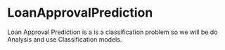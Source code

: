 # LoanApprovalPrediction
Loan Approval Prediction is a is a classification problem so we will be do Analysis and use Classification models.
